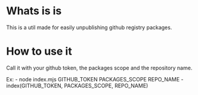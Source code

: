 # Whats is is

This is a util made for easily unpublishing github registry packages.

# How to use it

Call it with your github token, the packages scope and the repository name.

Ex: - node index.mjs GITHUB_TOKEN PACKAGES_SCOPE REPO_NAME - index(GITHUB_TOKEN, PACKAGES_SCOPE, REPO_NAME)
